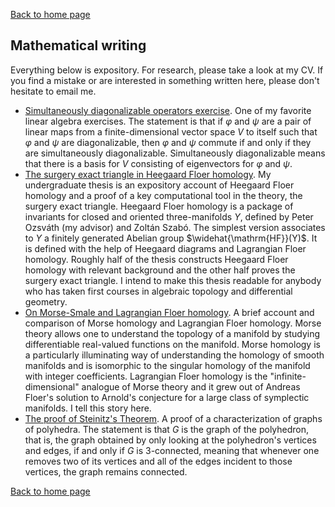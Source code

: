[Back to home page](./)

## Mathematical writing
Everything below is expository.
For research, please take a look at my CV.
If you find a mistake or are interested in something written here, please don't hesitate to email me.

- <a href="/assets/simultaneously-diagonalizable.pdf" target="_blank"> Simultaneously diagonalizable operators exercise</a>. One of my favorite linear algebra exercises. The statement is that if $\varphi$ and $\psi$ are a pair of linear maps from a finite-dimensional vector space $V$ to itself such that $\varphi$ and $\psi$ are diagonalizable, then $\varphi$ and $\psi$ commute if and only if they are simultaneously diagonalizable. Simultaneously diagonalizable means that there is a basis for $V$ consisting of eigenvectors for $\varphi$ and $\psi$.
- <a href="/assets/undergrad-thesis.pdf" target="_blank"> The surgery exact triangle in Heegaard Floer homology</a>. My undergraduate thesis is an expository account of Heegaard Floer homology and a proof of a key computational tool in the theory, the surgery exact triangle. Heegaard Floer homology is a package of invariants for closed and oriented three-manifolds $Y$, defined by Peter Ozsváth (my advisor) and Zoltán Szabó. The simplest version associates to $Y$ a finitely generated Abelian group $\widehat{\mathrm{HF}}(Y)$. It is defined with the help of Heegaard diagrams and Lagrangian Floer homology. Roughly half of the thesis constructs Heegaard Floer homology with relevant background and the other half proves the surgery exact triangle. I intend to make this thesis readable for anybody who has taken first courses in algebraic topology and differential geometry.
- <a href="/assets/HM-HF.pdf" target="_blank"> On Morse-Smale and Lagrangian Floer homology</a>. A brief account and comparison of Morse homology and Lagrangian Floer homology. Morse theory allows one to understand the topology of a manifold by studying differentiable real-valued functions on the manifold. Morse homology is a particularly illuminating way of understanding the homology of smooth manifolds and is isomorphic to the singular homology of the manifold with integer coefficients. Lagrangian Floer homology is the "infinite-dimensional" analogue of Morse theory and it grew out of Andreas Floer's solution to Arnold's conjecture for a large class of symplectic manifolds. I tell this story here.
- <a href="/assets/steinitz.pdf" target="_blank"> The proof of Steinitz's Theorem</a>. A proof of a characterization of graphs of polyhedra. The statement is that $G$ is the graph of the polyhedron, that is, the graph obtained by only looking at the polyhedron's vertices and edges, if and only if $G$ is $3$-connected, meaning that whenever one removes two of its vertices and all of the edges incident to those vertices, the graph remains connected.

[Back to home page](./)
